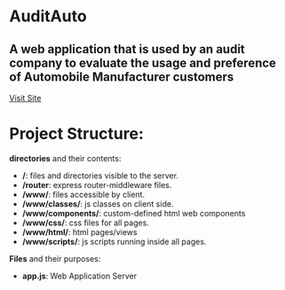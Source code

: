 ﻿# **AuditAuto**

## A web application that is used by an audit company to evaluate the usage and preference of Automobile Manufacturer customers

[Visit Site](https://auditauto.herokuapp.com/)

Project Structure:
=======
**directories** and their contents:
- **/**: files and directories visible to the server.
- **/router**: express router-middleware files.
- **/www/**: files accessible by client.
- **/www/classes/**: js classes on client side.
- **/www/components/**: custom-defined html web components
- **/www/css/**: css files for all pages.
- **/www/html/**: html pages/views
- **/www/scripts/**: js scripts running inside all pages.

**Files** and their purposes:
- **app.js**: Web Application Server

